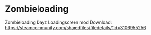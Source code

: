 # Zombieloading
Zombieloading Dayz Loadingscreen mod Download: https://steamcommunity.com/sharedfiles/filedetails/?id=3106955256
